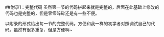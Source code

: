 ##附录1：完整代码
虽然第一节的代码拼起来就是完整的，后面在此基础上修改的代码也是完整的，但是零零碎碎还是有一些不便。

以附录的形式给出每一节的完整代码，方便和我一样的初学者对照调试自己的代码。虽然有很多重复，但是方便啊~
